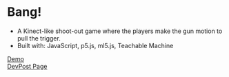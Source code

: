 # Bang!

* A Kinect-like shoot-out game where the players make the gun motion to pull
the trigger.
* Built with: JavaScript, p5.js, ml5.js, Teachable Machine

[Demo](https://bang-game.netlify.app/)  
[DevPost Page](https://devpost.com/software/bang)
